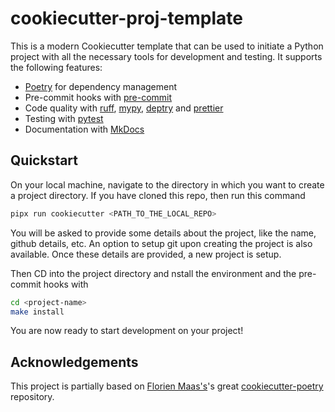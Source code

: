# cookiecutter-proj-template

This is a modern Cookiecutter template that can be used to initiate a Python project with all the necessary tools for development and testing. It supports the following features:

- [Poetry](https://python-poetry.org/) for dependency management
- Pre-commit hooks with [pre-commit](https://pre-commit.com/)
- Code quality with [ruff](https://github.com/charliermarsh/ruff), [mypy](https://mypy.readthedocs.io/en/stable/), [deptry](https://github.com/fpgmaas/deptry/) and [prettier](https://prettier.io/)
- Testing with [pytest](https://docs.pytest.org/en/7.1.x/)
- Documentation with [MkDocs](https://www.mkdocs.org/)

## Quickstart

On your local machine, navigate to the directory in which you want to
create a project directory. If you have cloned this repo, then run this command

```bash
pipx run cookiecutter <PATH_TO_THE_LOCAL_REPO>
```

You will be asked to provide some details about the project, like the name, github details, etc. An option to setup git upon creating the project is also available. Once these details are provided, a new project is setup.

Then CD into the project directory and nstall the environment and the pre-commit hooks with

```bash
cd <project-name>
make install
```

You are now ready to start development on your project!

## Acknowledgements

This project is partially based on [Florien Maas\'s](https://github.com/fpgmaas)\'s great
[cookiecutter-poetry](https://github.com/fpgmaas/cookiecutter-poetry)
repository.